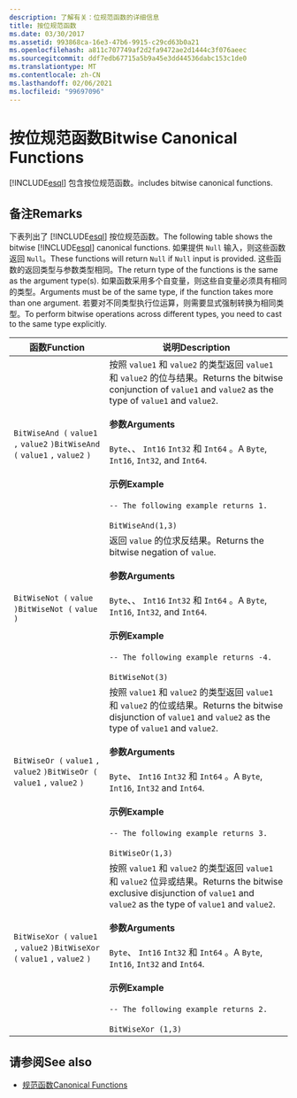```yaml
---
description: 了解有关：位规范函数的详细信息
title: 按位规范函数
ms.date: 03/30/2017
ms.assetid: 993868ca-16e3-47b6-9915-c29cd63b0a21
ms.openlocfilehash: a811c707749af2d2fa9472ae2d1444c3f076aeec
ms.sourcegitcommit: ddf7edb67715a5b9a45e3dd44536dabc153c1de0
ms.translationtype: MT
ms.contentlocale: zh-CN
ms.lasthandoff: 02/06/2021
ms.locfileid: "99697096"
---
```

# <a name="bitwise-canonical-functions"></a><span data-ttu-id="4fc32-103">按位规范函数</span><span class="sxs-lookup"><span data-stu-id="4fc32-103">Bitwise Canonical Functions</span></span>

[!INCLUDE[esql](../../../../../../includes/esql-md.md)] <span data-ttu-id="4fc32-104">包含按位规范函数。</span><span class="sxs-lookup"><span data-stu-id="4fc32-104">includes bitwise canonical functions.</span></span>  
  
## <a name="remarks"></a><span data-ttu-id="4fc32-105">备注</span><span class="sxs-lookup"><span data-stu-id="4fc32-105">Remarks</span></span>  

 <span data-ttu-id="4fc32-106">下表列出了 [!INCLUDE[esql](../../../../../../includes/esql-md.md)] 按位规范函数。</span><span class="sxs-lookup"><span data-stu-id="4fc32-106">The following table shows the bitwise [!INCLUDE[esql](../../../../../../includes/esql-md.md)] canonical functions.</span></span> <span data-ttu-id="4fc32-107">如果提供 `Null` 输入，则这些函数返回 `Null`。</span><span class="sxs-lookup"><span data-stu-id="4fc32-107">These functions will return `Null` if `Null` input is provided.</span></span> <span data-ttu-id="4fc32-108">这些函数的返回类型与参数类型相同。</span><span class="sxs-lookup"><span data-stu-id="4fc32-108">The return type of the functions is the same as the argument type(s).</span></span> <span data-ttu-id="4fc32-109">如果函数采用多个自变量，则这些自变量必须具有相同的类型。</span><span class="sxs-lookup"><span data-stu-id="4fc32-109">Arguments must be of the same type, if the function takes more than one argument.</span></span> <span data-ttu-id="4fc32-110">若要对不同类型执行位运算，则需要显式强制转换为相同类型。</span><span class="sxs-lookup"><span data-stu-id="4fc32-110">To perform bitwise operations across different types, you need to cast to the same type explicitly.</span></span>  
  
|<span data-ttu-id="4fc32-111">函数</span><span class="sxs-lookup"><span data-stu-id="4fc32-111">Function</span></span>|<span data-ttu-id="4fc32-112">说明</span><span class="sxs-lookup"><span data-stu-id="4fc32-112">Description</span></span>|  
|--------------|-----------------|  
|<span data-ttu-id="4fc32-113">`BitWiseAnd (` `value1` `,`  `value2` `)`</span><span class="sxs-lookup"><span data-stu-id="4fc32-113">`BitWiseAnd (` `value1` `,`  `value2` `)`</span></span>|<span data-ttu-id="4fc32-114">按照 `value1` 和 `value2` 的类型返回 `value1` 和 `value2` 的位与结果。</span><span class="sxs-lookup"><span data-stu-id="4fc32-114">Returns the bitwise conjunction of `value1` and `value2` as the type of `value1` and `value2`.</span></span><br /><br /> <span data-ttu-id="4fc32-115">**参数**</span><span class="sxs-lookup"><span data-stu-id="4fc32-115">**Arguments**</span></span><br /><br /> <span data-ttu-id="4fc32-116">`Byte`、、 `Int16` `Int32` 和 `Int64` 。</span><span class="sxs-lookup"><span data-stu-id="4fc32-116">A `Byte`, `Int16`, `Int32`, and `Int64`.</span></span><br /><br /> <span data-ttu-id="4fc32-117">**示例**</span><span class="sxs-lookup"><span data-stu-id="4fc32-117">**Example**</span></span><br /><br /> `-- The following example returns 1.`<br /><br /> `BitWiseAnd(1,3)`|  
|<span data-ttu-id="4fc32-118">`BitWiseNot (` `value` `)`</span><span class="sxs-lookup"><span data-stu-id="4fc32-118">`BitWiseNot (` `value` `)`</span></span>|<span data-ttu-id="4fc32-119">返回 `value` 的位求反结果。</span><span class="sxs-lookup"><span data-stu-id="4fc32-119">Returns the bitwise negation of `value`.</span></span><br /><br /> <span data-ttu-id="4fc32-120">**参数**</span><span class="sxs-lookup"><span data-stu-id="4fc32-120">**Arguments**</span></span><br /><br /> <span data-ttu-id="4fc32-121">`Byte`、、 `Int16` `Int32` 和 `Int64` 。</span><span class="sxs-lookup"><span data-stu-id="4fc32-121">A `Byte`, `Int16`, `Int32`, and `Int64`.</span></span><br /><br /> <span data-ttu-id="4fc32-122">**示例**</span><span class="sxs-lookup"><span data-stu-id="4fc32-122">**Example**</span></span><br /><br /> `-- The following example returns -4.`<br /><br /> `BitWiseNot(3)`|  
|<span data-ttu-id="4fc32-123">`BitWiseOr (` `value1` `,`  `value2` `)`</span><span class="sxs-lookup"><span data-stu-id="4fc32-123">`BitWiseOr (` `value1` `,`  `value2` `)`</span></span>|<span data-ttu-id="4fc32-124">按照 `value1` 和 `value2` 的类型返回 `value1` 和 `value2` 的位或结果。</span><span class="sxs-lookup"><span data-stu-id="4fc32-124">Returns the bitwise disjunction of `value1` and `value2` as the type of `value1` and `value2`.</span></span><br /><br /> <span data-ttu-id="4fc32-125">**参数**</span><span class="sxs-lookup"><span data-stu-id="4fc32-125">**Arguments**</span></span><br /><br /> <span data-ttu-id="4fc32-126">`Byte`、 `Int16` `Int32` 和 `Int64` 。</span><span class="sxs-lookup"><span data-stu-id="4fc32-126">A `Byte`, `Int16`, `Int32` and `Int64`.</span></span><br /><br /> <span data-ttu-id="4fc32-127">**示例**</span><span class="sxs-lookup"><span data-stu-id="4fc32-127">**Example**</span></span><br /><br /> `-- The following example returns 3.`<br /><br /> `BitWiseOr(1,3)`|  
|<span data-ttu-id="4fc32-128">`BitWiseXor (` `value1` `,`  `value2` `)`</span><span class="sxs-lookup"><span data-stu-id="4fc32-128">`BitWiseXor (` `value1` `,`  `value2` `)`</span></span>|<span data-ttu-id="4fc32-129">按照 `value1` 和 `value2` 的类型返回 `value1` 和 `value2` 位异或结果。</span><span class="sxs-lookup"><span data-stu-id="4fc32-129">Returns the bitwise exclusive disjunction of `value1` and `value2` as the type of `value1` and `value2`.</span></span><br /><br /> <span data-ttu-id="4fc32-130">**参数**</span><span class="sxs-lookup"><span data-stu-id="4fc32-130">**Arguments**</span></span><br /><br /> <span data-ttu-id="4fc32-131">`Byte`、 `Int16` `Int32` 和 `Int64` 。</span><span class="sxs-lookup"><span data-stu-id="4fc32-131">A `Byte`, `Int16`, `Int32` and `Int64`.</span></span><br /><br /> <span data-ttu-id="4fc32-132">**示例**</span><span class="sxs-lookup"><span data-stu-id="4fc32-132">**Example**</span></span><br /><br /> `-- The following example returns 2.`<br /><br /> `BitWiseXor (1,3)`|  
  
## <a name="see-also"></a><span data-ttu-id="4fc32-133">请参阅</span><span class="sxs-lookup"><span data-stu-id="4fc32-133">See also</span></span>

- [<span data-ttu-id="4fc32-134">规范函数</span><span class="sxs-lookup"><span data-stu-id="4fc32-134">Canonical Functions</span></span>](canonical-functions.md)
